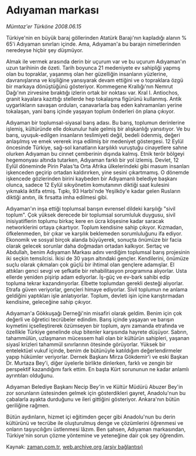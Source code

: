 # Adıyaman markası

*Mümtaz'er Türköne 2008.06.15*

<tr><td class="metin" colspan="2" style="padding-top: 20px; padding-left: 5px; padding-right: 10px;">Türkiye'nin en büyük baraj göllerinden Atatürk Barajı'nın kapladığı alanın % 65'i Adıyaman sınırları içinde. Ama, Adıyaman'a bu barajın nimetlerinden neredeyse hiçbir şey düşmüyor.</td></tr><tr><td class="metin" colspan="2" style="padding-top: 20px; padding-left: 5px; padding-right: 10px;"><p>Almak ile vermek arasında derin bir uçurum var ve bu uçurum Adıyaman'ın uzun tarihinin de özeti. Tarih boyunca 21 medeniyete ev sahipliği yapmış olan bu topraklar, yaşanmış olan her güzelliğin insanların yüzlerine, davranışlarına ve kişiliğine yansıyarak devam ettiğini ve o topraklara özgü bir markaya dönüştüğünü gösteriyor. Kommegene Krallığı'nın Nemrut Dağı'nın zirvesine bıraktığı izlerin ortak bir noktası var. Kral I. Antiochos, granit kayalara kazıttığı stellerde hep tokalaşma figürünü kullanmış. Antik uygarlıkların savaşan orduları, canavarlarla baş eden kahramanları yerine tokalaşan, yani barış içinde yaşayan toplum önderleri ön plana çıkıyor.
<p> Adıyaman bir toplumsal-siyasal barış adası. Bu barış, toplumun derinlerine işlemiş, kültüründe elle dokunulur hale gelmiş bir alışkanlığı yansıtıyor. Ve bu barış, uyuşuk-edilgen insanların teslimiyeti değil, bedeli ödenmiş, değeri anlaşılmış ve emek vererek inşa edilmiş bir medeniyet göstergesi. 12 Eylül öncesinde Türkiye, sağ-sol kanatların karşılıklı vuruştuğu cinayetlere sahne olurken Adıyaman bu cinnet çemberinin dışında kalmış. Etnik terör bölgeyi hegemonyası altında tutarken, Adıyaman farklı bir yol izlemiş. Devlet, 12 Eylül döneminde Pirin Palas'ta Orta Afrika ülkelerindeki gibi masum insanları işkenceden geçirip ortadan kaldırırken, yine sesini çıkartmamış. O dönemde işkencede gözlerinden birini kaybeden bir Adıyamanlı belediye başkanı olunca, sadece 12 Eylül sıkıyönetim komutanının diktiği saat kulesini yıkmakla iktifa etmiş. Tıpkı, 93 Harbi'nde Yeşilköy'e kadar gelen Rusların diktiği anıtın, ilk fırsatta imha edilmesi gibi.
<p> Adıyaman'ın inşa ettiği toplumsal barışın evrensel dildeki karşılığı "sivil toplum". Çok yüksek derecede bir toplumsal sorumluluk duygusu, sivil inisiyatiflerin toplumu birkaç kere en ücra köşesine kadar saracak networklerini ortaya çıkartıyor. Toplum kendisine sahip çıkıyor. Kızmadan, öfkelenmeden, bir çıkar ve karşılık beklemeden sorumluluğunu ifa ediyor. Ekonomik ve sosyal birçok alanda büyüyerek, sonuçta önümüze bir facia olarak gelecek sorunlar daha doğmadan ortadan kalkıyor. Sertaç ve Abdullah, benim Adıyaman Markası adını verdiğim toplumsal barış projesinin iki seçkin temsilcisi. İkisi de 30 yaşın altındaki gençler. Kendilerini, önümüze suçlu olarak çıkmaları çok güçlü bir ihtimal olan gençlere adamışlar. El attıkları genci sevgi ve şefkatle bir rehabilitasyon programına alıyorlar. Usta ellerde yeniden pişirip adam ediyorlar. İş-güç ve ev-bark sahibi edip topluma tekrar kazandırıyorlar. Elbette toplumdan gerekli desteği alıyorlar. Etrafa güven veriyorlar, gençleri himaye ediyorlar. Sivil toplumun ne anlama geldiğini yaptıkları işle anlatıyorlar. Toplum, devleti işin içine karıştırmadan kendisine, geleceğine sahip çıkıyor.
<p> Adıyaman'a Gökkuşağı Derneği'nin misafiri olarak geldim. Benim için çok değerli ve öğretici tecrübeler edindim. Barış içinde yaşayan ve barışın kıymetini içselleştirerek özümseyen bir toplum, aynı zamanda etrafında ve özellikle Türkiye genelinde olup bitenler karşısında hayrete düşüyor. Sabrın, tahammülün, uzlaşmanın mücessem hali olan bir kültürün sahipleri, yaşanan siyasî krizleri tahammül sınırlarının ötesinde görüyorlar. Yüksek bir entelektüel vukuf içinde, benim de bütünüyle katıldığım değerlendirmeler yapıp hükümler veriyorlar. Dernek Başkanı Mirza Gökdemir'i ve eski Başkan Dr. Murtaza Bey'i, diğer üyelerle birlikte dinlerken, farklı ve zengin bir perspektif kazandığımı fark ettim. En başta Kürt sorununun ne kadar anlamlı ayrıntıları olduğunu.
<p> Adıyaman Belediye Başkanı Necip Bey'in ve Kültür Müdürü Abuzer Bey'in zor sorunların üstesinden gelmek için gösterdikleri gayret, Anadolu'nun bu çabalarla ayakta durduğunu ve ileri gittiğini gösteriyor. Ankara'nın bütün geriliğine rağmen.
<p> Bütün aydınların, hizmet içi eğitimden geçer gibi Anadolu'nun bu derin kültürünü ve tecrübe ile oluşturulmuş denge ve çözümlerini öğrenmesi ve onların taşıyıcılığını üstlenmesi lâzım. Ben şahsen, Adıyaman markasından, Türkiye'nin sorun çözme yöntemine ve yeteneğine dair çok şey öğrendim.<br/></p></p></p></p></p></p></td></tr>

Kaynak: [zaman.com.tr](http://zaman.com.tr/yazar.do?yazino=702323), [web.archive.org (arşiv bağlantısı)](http://web.archive.org/web/20080804165233/http://www.zaman.com.tr:80/yazar.do?yazino=702323)
